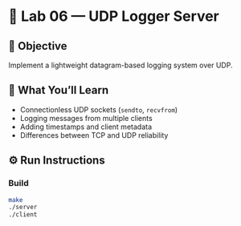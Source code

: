 # 🧪 Lab 06 — UDP Logger Server

## 🎯 Objective
Implement a lightweight datagram-based logging system over UDP.

## 🧱 What You’ll Learn
- Connectionless UDP sockets (`sendto`, `recvfrom`)
- Logging messages from multiple clients
- Adding timestamps and client metadata
- Differences between TCP and UDP reliability

## ⚙️ Run Instructions

### Build
```bash
make
./server
./client
```
